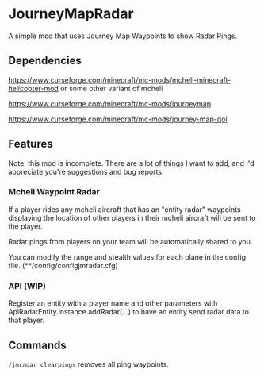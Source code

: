 # JourneyMapRadar
A simple mod that uses Journey Map Waypoints to show Radar Pings.
## Dependencies
https://www.curseforge.com/minecraft/mc-mods/mcheli-minecraft-helicopter-mod or some other variant of mcheli

https://www.curseforge.com/minecraft/mc-mods/journeymap

https://www.curseforge.com/minecraft/mc-mods/journey-map-qol
## Features
Note: this mod is incomplete. There are a lot of things I want to add, and I'd appreciate you're suggestions and bug reports.
### Mcheli Waypoint Radar
If a player rides any mcheli aircraft that has an "entity radar" waypoints displaying the location of other players in their mcheli aircraft will be sent to the player. 

Radar pings from players on your team will be automatically shared to you.

You can modify the range and stealth values for each plane in the config file. (**/config/configjmradar.cfg)
### API (WIP)
Register an entity with a player name and other parameters with ApiRadarEntity.instance.addRadar(...) to have an entity send radar data to that player. 
## Commands
`/jmradar clearpings` removes all ping waypoints.
